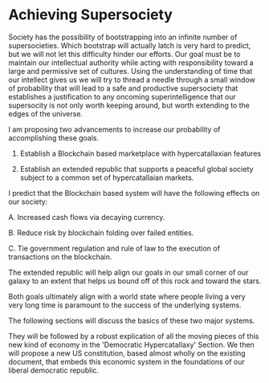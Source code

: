 
# Achieving Supersociety

Society has the possibility of bootstrapping into an infinite number of supersocieties.  Which bootstrap will actually latch is very hard to predict, but we will not let this difficulty hinder our efforts.  Our goal must be to maintain our intellectual authority while acting with responsibility toward a large and permissive set of cultures.  Using the understanding of time that our intellect gives us we will try to thread a needle through a small window of probability that will lead to a safe and productive supersociety that establishes a justification to any oncoming superintelligence that our supersocity is not only worth keeping around, but worth extending to the edges of the universe.

I am proposing two advancements to increase our probability of accomplishing these goals.

1. Establish a Blockchain based marketplace with hypercatallaxian features

2. Establish an extended republic that supports a peaceful global society subject to a common set of hypercatallaian markets.

I predict that the Blockchain based system will have the following effects on our society:

A. Increased cash flows via decaying currency.

B. Reduce risk by blockchain folding over failed entities.

C. Tie government regulation and rule of law to the execution of transactions on the blockchain.

The extended republic will help align our goals in our small corner of our galaxy to an extent that helps us bound off of this rock and toward the stars.

Both goals ultimately align with a world state where people living a very very long time is paramount to the success of the underlying systems. 

The following sections will discuss the basics of these two major systems. 

They will be followed by a robust explication of all the moving pieces of this new kind of economy in the 'Democratic Hypercatallaxy' Section. We then will propose a new US constitution, based almost wholly on the existing document, that embeds this economic system in the foundations of our liberal democratic republic.

